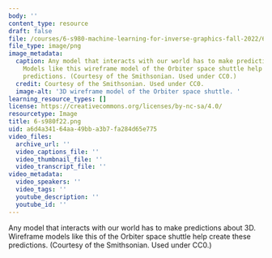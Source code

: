 ```yaml
---
body: ''
content_type: resource
draft: false
file: /courses/6-s980-machine-learning-for-inverse-graphics-fall-2022/6-s980f22.png
file_type: image/png
image_metadata:
  caption: Any model that interacts with our world has to make predictions about 3D.
    Models like this wireframe model of the Orbiter space shuttle help create these
    predictions. (Courtesy of the Smithsonian. Used under CC0.)
  credit: Courtesy of the Smithsonian. Used under CC0.
  image-alt: '3D wireframe model of the Orbiter space shuttle. '
learning_resource_types: []
license: https://creativecommons.org/licenses/by-nc-sa/4.0/
resourcetype: Image
title: 6-s980f22.png
uid: a6d4a341-64aa-49bb-a3b7-fa284d65e775
video_files:
  archive_url: ''
  video_captions_file: ''
  video_thumbnail_file: ''
  video_transcript_file: ''
video_metadata:
  video_speakers: ''
  video_tags: ''
  youtube_description: ''
  youtube_id: ''
---
```

Any model that interacts with our world has to make predictions about 3D. Wireframe models like this of the Orbiter space shuttle help create these predictions. (Courtesy of the Smithsonian. Used under CC0.)